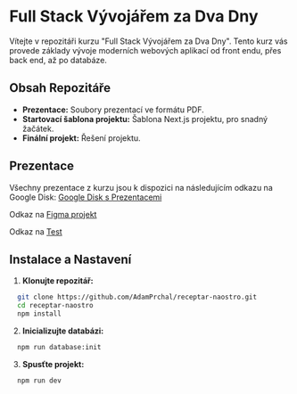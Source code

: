 # Full Stack Vývojářem za Dva Dny

Vítejte v repozitáři kurzu "Full Stack Vývojářem za Dva Dny". Tento kurz vás provede základy vývoje moderních webových aplikací od front endu, přes back end, až po databáze.

## Obsah Repozitáře

- **Prezentace:** Soubory prezentací ve formátu PDF.
- **Startovací šablona projektu:** Šablona Next.js projektu, pro snadný žačátek.
- **Finální projekt:** Řešení projektu.

## Prezentace

Všechny prezentace z kurzu jsou k dispozici na následujícím odkazu na Google Disk:
[Google Disk s Prezentacemi](https://drive.google.com/drive/folders/1QdaleCEmurHOBJE79GsWrcVg4jaXPES7?usp=sharing)

Odkaz na [Figma projekt](https://www.figma.com/design/jEPLuvYKRrxO92Kclztyo7/recept%C3%A1%C5%99-naostro?node-id=0-1&t=KaOSiNnrpsetDMdz-1)

Odkaz na [Test](https://docs.google.com/forms/d/e/1FAIpQLSe8_syqVoB0OLASYmWk9RRrfkDxeiCFKRbrdhNubbwI8X43Ew/viewform?usp=sf_link)

## Instalace a Nastavení

1. **Klonujte repozitář:**
 ```bash
   git clone https://github.com/AdamPrchal/receptar-naostro.git
   cd receptar-naostro
   npm install
  ``` 
2. **Inicializujte databázi:**
 ```bash
   npm run database:init
  ``` 
3. **Spusťte projekt:**
 ```bash
   npm run dev 
  ``` 